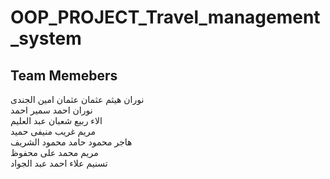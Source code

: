 # OOP_PROJECT_Travel_management_system

## Team Memebers
نوران ھیثم عثمان عثمان امین الجندى        
نوران احمد سمیر احمد  
الاء ربیع شعبان عبد العلیم   
مریم غریب منیفى حمید  
ھاجر محمود حامد محمود الشریف  
مریم محمد على محفوظ  
تسنیم علاء احمد عبد الجواد    


